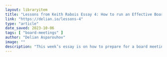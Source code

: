 ```yaml
---
layout: libraryitem
title: "Lessons from Keith Rabois Essay 4: How to run an Effective Board Meeting and make an Effective Board Deck"
link: "https://delian.io/lessons-4"
type: "article"
date_saved: 2023-10-06
tags: [ "board-meetings" ]
author: "Delian Asparouhov"
image: ""
description: "This week’s essay is on how to prepare for a board meeting, though many of the lessons apply to internal reviews as well."
---
```


